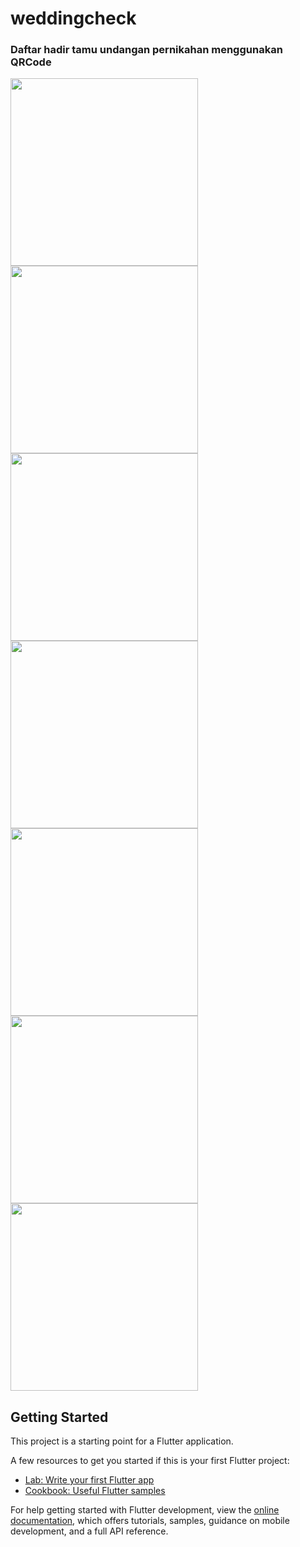 # weddingcheck

<h3>Daftar hadir tamu undangan pernikahan menggunakan QRCode</h3>

<img src="https://github.com/arvandha121/WeddingCheck/assets/85327119/f0401061-9542-40ba-8b81-cb1d3281324a" width="300">
<img src="https://github.com/arvandha121/WeddingCheck/assets/85327119/6ec4bbc4-1ec4-4d57-a113-2d1f6ea529cd" width="300">
<img src="https://github.com/arvandha121/WeddingCheck/assets/85327119/d833b0f9-edad-416f-b6bf-803d4fe5089a" width="300">
<img src="https://github.com/arvandha121/WeddingCheck/assets/85327119/24ca65c1-65c2-41a0-b596-42720407f91d" width="300">
<img src="https://github.com/arvandha121/WeddingCheck/assets/85327119/43248b4a-8cff-4e6c-9e25-b511502bd60d" width="300">
<img src="https://github.com/arvandha121/WeddingCheck/assets/85327119/5e78dba0-4b3c-49dd-8faa-2aa6d0cded3c" width="300">
<img src="https://github.com/arvandha121/WeddingCheck/assets/85327119/dd52729a-d0fa-42a0-b527-6efa30191afe" width="300">

## Getting Started

This project is a starting point for a Flutter application.

A few resources to get you started if this is your first Flutter project:

- [Lab: Write your first Flutter app](https://docs.flutter.dev/get-started/codelab)
- [Cookbook: Useful Flutter samples](https://docs.flutter.dev/cookbook)

For help getting started with Flutter development, view the
[online documentation](https://docs.flutter.dev/), which offers tutorials,
samples, guidance on mobile development, and a full API reference.
